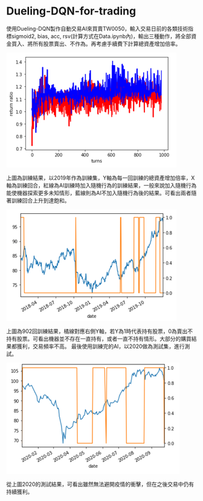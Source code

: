 # Dueling-DQN-for-trading

使用Dueling-DQN製作自動交易AI來買賣TW0050，輸入交易日前的各類技術指標sigmoid2, bias, acc, rsv(計算方式在Data.ipynb內)，輸出三種動作，將全部資金買入、將所有股票賣出、不作為。再考慮手續費下計算總資產增加倍率。

![](pics/return.png)

上圖為訓練結果，以2019年作為訓練集，Y軸為每一回訓練的總資產增加倍率，X軸為訓練回合，紅線為AI訓練時加入隨機行為的訓練結果，一般來說加入隨機行為能使機器探索更多未知情形，藍線則為AI不加入隨機行為後的結果。可看出兩者隨著訓練回合上升到達飽和。

![](pics/train%20result.png)

上圖為902回訓練結果，橘線對應右側Y軸，若Y為1時代表持有股票，0為賣出不持有股票。可看出機器並不存在一直持有，或者一直不持有情形。大部分的購買結果都獲利，交易頻率不高。
最後使用訓練完的AI，以2020做為測試集，進行測試。

![](pics/test%20result.png)

從上圖2020的測試結果，可看出雖然無法避開疫情的衝擊，但在之後交易中仍有持續獲利。

